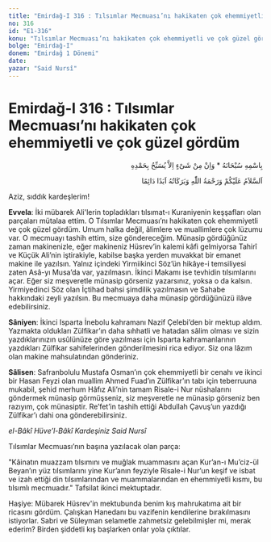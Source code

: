 ```yaml
---
title: "Emirdağ-I 316 : Tılsımlar Mecmuası’nı hakikaten çok ehemmiyetli ve çok güzel gördüm"
no: 316
id: "E1-316"
konu: "Tılsımlar Mecmuası’nı hakikaten çok ehemmiyetli ve çok güzel gördüm"
bolge: "Emirdağ-I"
donem: "Emirdağ 1 Dönemi"
date: 
yazar: "Said Nursî"
---
```


# Emirdağ-I 316 : Tılsımlar Mecmuası’nı hakikaten çok ehemmiyetli ve çok güzel gördüm

<p class="arabic" dir="rtl" title="Meal: “Subhân Allah’ın adıyla” * “Hiçbir şey yoktur ki O'nu hamd ile tesbih etmesin” [İsrâ 17:44]">بِاسْمِهِ سُبْحَانَهُ * وَاِنْ مِنْ شَىْءٍ اِلاَّ يُسَبِّحُ بِحَمْدِهِ</p>

<p class="arabic" dir="rtl" title="Meal: “Allah’ın selâmı, rahmeti ve bereketleri, ebedî ve dâimî olarak üzerinize olsun.”">اَلسَّلاَمُ عَلَيْكُمْ وَرَحْمَةُ اللّٰهِ وَبَرَكَاتُهُ اَبَدًا دَائِمًا</p>

Aziz, sıddık kardeşlerim!

**Evvela**: İki mübarek Ali'lerin topladıkları tılsımat-ı Kuraniyenin keşşafları olan parçaları mütalaa ettim. O Tılsımlar Mecmuası’nı hakikaten çok ehemmiyetli ve çok güzel gördüm. Umum halka değil, âlimlere ve muallimlere çok lüzumu var. O mecmuayı tashih ettim, size göndereceğim. Münasip gördüğünüz zaman makinenizle, eğer makineniz Hüsrev’in kalemi kâfi gelmiyorsa Tahirî ve Küçük Ali’nin iştirakiyle, kabilse başka yerden muvakkat bir emanet makine ile yazılsın. Yalnız içindeki Yirmiikinci Söz’ün hikâye-i temsiliyesi zaten Asâ-yı Musa’da var, yazılmasın. İkinci Makamı ise tevhidin tılsımlarını açar. Eğer siz meşveretle münasip görseniz yazarsınız, yoksa o da kalsın. Yirmiyedinci Söz olan İçtihad bahsi şimdilik yazılmasın ve Sahabe hakkındaki zeyli yazılsın. Bu mecmuaya daha münasip gördüğünüzü ilâve edebilirsiniz.

**Sâniyen**: İkinci Isparta İnebolu kahramanı Nazif Çelebi’den bir mektup aldım. Yazmakta oldukları Zülfikar’ın daha sıhhatli ve hatadan sâlim olması ve sizin yazdıklarınızın usûlünüze göre yazılması için Isparta kahramanlarının yazdıkları Zülfikar sahifelerinden gönderilmesini rica ediyor. Siz ona lâzım olan makine mahsulatından gönderiniz.

**Sâlisen**: Safranbolulu Mustafa Osman’ın çok ehemmiyetli bir cenahı ve ikinci bir Hasan Feyzi olan muallim Ahmed Fuad’ın Zülfikar’ın tabı için teberruuna mukabil, şehid merhum Hâfız Ali’nin tamam Risale-i Nur nüshalarını göndermek münasip görmüşseniz, siz meşveretle ne münasip görseniz ben razıyım, çok münasiptir. Re’fet’in tashih ettiği Abdullah Çavuş’un yazdığı Zülfikar’ı dahi ona gönderebilirsiniz.

*el-Bâkî Hüve’l-Bâkî*
*Kardeşiniz*
*Said Nursî*

Tılsımlar Mecmuası’nın başına yazılacak olan parça:

"Kâinatın muazzam tılsımını ve muğlak muammasını açan Kur’an-ı Mu’ciz-ül Beyan’ın yüz tılsımlarını yine Kur’anın feyziyle Risale-i Nur’un keşif ve isbat ve izah ettiği din tılsımlarından ve muammalarından en ehemmiyetli kısmı, bu tılsımlı mecmuadır." Tafsilat ikinci mektuptadır.

Haşiye: Mübarek Hüsrev'in mektubunda benim kış mahrukatıma ait bir ricasını gördüm. Çalışkan Hanedanı bu vazifenin kendilerine bırakılmasını istiyorlar. Sabri ve Süleyman selametle zahmetsiz gelebilmişler mi, merak ederim? Birden şiddetli kış başlarken onlar yola çıktılar.
